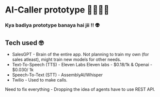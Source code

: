 # AI-Caller prototype 🤫🧏🏻‍♂️

### Kya badiya prototype banaya hai jii !! 👽 

## Tech used 🤓

- SalesGPT - Brain of the entire app. Not planning to train my own (for sales atleast), might train new models for other needs.
- Text-To-Speech (TTS) - Eleven Labs
Eleven labs - $0.18/1k & Openai - $0.030/ 1k 
- Speech-To-Text (STT) - AssemblyAI/Whisper 
- Twilio - Used to make calls.

Need to fix everything - Dropping the idea of agents have to use REST API.
